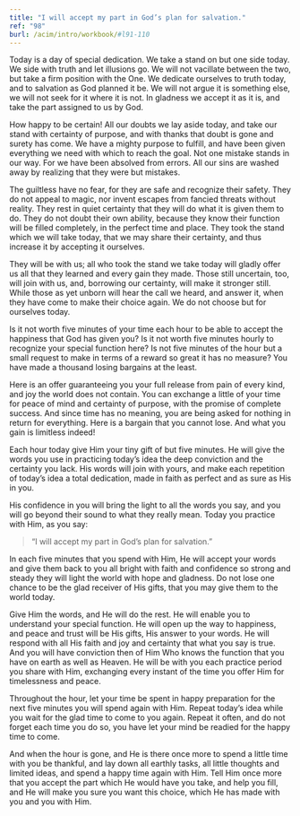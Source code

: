 ```yaml
---
title: "I will accept my part in God’s plan for salvation."
ref: "98"
burl: /acim/intro/workbook/#l91-110
---
```


Today is a day of special dedication. We take a stand on but one side
today. We side with truth and let illusions go. We will not vacillate
between the two, but take a firm position with the One. We dedicate
ourselves to truth today, and to salvation as God planned it be. We will
not argue it is something else, we will not seek for it where it is not.
In gladness we accept it as it is, and take the part assigned to us by
God.

How happy to be certain! All our doubts we lay aside today, and take our
stand with certainty of purpose, and with thanks that doubt is gone and
surety has come. We have a mighty purpose to fulfill, and have been given
everything we need with which to reach the goal. Not one mistake stands
in our way. For we have been absolved from errors. All our sins are
washed away by realizing that they were but mistakes.

The guiltless have no fear, for they are safe and recognize their
safety. They do not appeal to magic, nor invent escapes from fancied
threats without reality. They rest in quiet certainty that they will do
what it is given them to do. They do not doubt their own ability,
because they know their function will be filled completely, in the
perfect time and place. They took the stand which we will take today,
that we may share their certainty, and thus increase it by accepting it
ourselves.

They will be with us; all who took the stand we take today will gladly
offer us all that they learned and every gain they made. Those still
uncertain, too, will join with us, and, borrowing our certainty, will
make it stronger still. While those as yet unborn will hear the call we
heard, and answer it, when they have come to make their choice again. We
do not choose but for ourselves today.

Is it not worth five minutes of your time each hour to be able to accept
the happiness that God has given you? Is it not worth five minutes
hourly to recognize your special function here? Is not five minutes of
the hour but a small request to make in terms of a reward so great it
has no measure? You have made a thousand losing bargains
at the least.

Here is an offer guaranteeing you your full release from pain of every
kind, and joy the world does not contain. You can exchange a little of
your time for peace of mind and certainty of purpose, with the promise
of complete success. And since time has no meaning, you are being asked
for nothing in return for everything. Here is a bargain that you cannot
lose. And what you gain is limitless indeed!

Each hour today give Him your tiny gift of but five minutes. He will
give the words you use in practicing today’s idea the deep conviction
and the certainty you lack. His words will join with yours, and make
each repetition of today’s idea a total dedication, made in faith as
perfect and as sure as His in you.

His confidence in you will bring the light to all the words you say, and
you will go beyond their sound to what they really mean. Today you
practice with Him, as you say:

> “I will accept my part in God’s plan for salvation.”

In each five minutes that you spend with Him, He will accept your words
and give them back to you all bright with faith and confidence so strong
and steady they will light the world with hope and gladness. Do not lose
one chance to be the glad receiver of His gifts, that you may give them
to the world today.

Give Him the words, and He will do the rest. He will enable you to
understand your special function. He will open up the way to happiness,
and peace and trust will be His gifts, His answer to your words. He will
respond with all His faith and joy and certainty that what you say is
true. And you will have conviction then of Him Who knows the function
that you have on earth as well as Heaven. He will be with you each
practice period you share with Him, exchanging every instant of the time
you offer Him for timelessness and peace.

Throughout the hour, let your time be spent in happy preparation for the
next five minutes you will spend again with Him. Repeat today’s idea
while you wait for the glad time to come to you again. Repeat it often,
and do not forget each time you do so, you have let your mind be readied
for the happy time to come.

And when the hour is gone, and He is there once more to spend a little
time with you be thankful, and lay down all earthly tasks, all
little thoughts and limited ideas, and spend a happy time again with
Him. Tell Him once more that you accept the part which He would have you
take, and help you fill, and He will make you sure you want this choice,
which He has made with you and you with Him.

